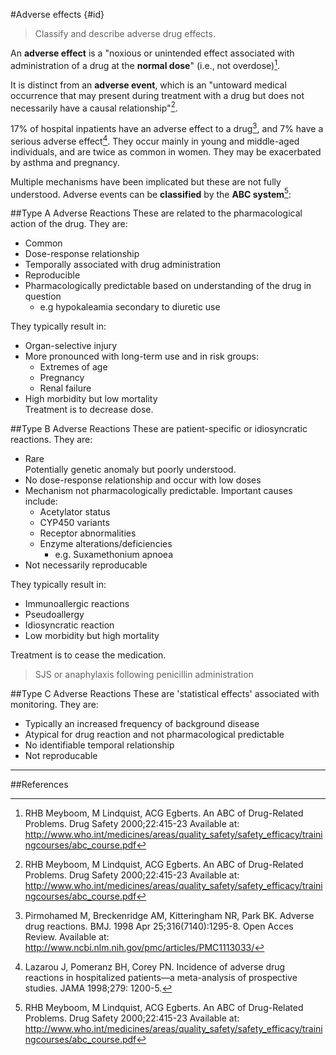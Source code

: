 #Adverse effects {#id}
>Classify and describe adverse drug effects.

An **adverse effect** is a "noxious or unintended effect associated with administration of a drug at the **normal dose**" (i.e., not overdose)[^1].

It is distinct from an **adverse event**, which is an "untoward medical occurrence that may present during treatment with a drug but does not necessarily have a causal relationship"[^1].

17% of hospital inpatients have an adverse effect to a drug[^2], and 7% have a serious adverse effect[^3]. They occur mainly in young and middle-aged individuals, and are twice as common in women. They may be exacerbated by asthma and pregnancy.

Multiple mechanisms have been implicated but these are not fully understood. Adverse events can be **classified** by the **ABC system**[^1]:

##Type A Adverse Reactions
These are related to the pharmacological action of the drug. They are:
* Common
* Dose-response relationship
* Temporally associated with drug administration
* Reproducible
* Pharmacologically predictable based on understanding of the drug in question
    * e.g hypokaleamia secondary to diuretic use

They typically result in:
* Organ-selective injury
* More pronounced with long-term use and in risk groups:
    * Extremes of age
    * Pregnancy
    * Renal failure
* High morbidity but low mortality  
Treatment is to decrease dose.

##Type B Adverse Reactions
These are patient-specific or idiosyncratic reactions. They are:
* Rare  
  Potentially genetic anomaly but poorly understood.
* No dose-response relationship and occur with low doses
* Mechanism not pharmacologically predictable. Important causes include:
    * Acetylator status
    * CYP450 variants
    * Receptor abnormalities
    * Enzyme alterations/deficiencies  
        * e.g. Suxamethonium apnoea
* Not necessarily reproducable

They typically result in:
* Immunoallergic reactions
* Pseudoallergy
* Idiosyncratic reaction
* Low morbidity but high mortality

Treatment is to cease the medication.

> SJS or anaphylaxis following penicillin administration

##Type C Adverse Reactions
These are 'statistical effects' associated with monitoring. They are:
* Typically an increased frequency of background disease
* Atypical for drug reaction and not pharmacological predictable
* No identifiable temporal relationship
* Not reproducable

---
##References
  [^1]: RHB Meyboom, M Lindquist, ACG Egberts. An ABC of Drug-Related Problems. Drug Safety 2000;22:415-23 Available at: http://www.who.int/medicines/areas/quality_safety/safety_efficacy/trainingcourses/abc_course.pdf
  [^2]: Pirmohamed M, Breckenridge AM, Kitteringham NR, Park BK. Adverse drug
reactions. BMJ. 1998 Apr 25;316(7140):1295-8. Open Acces Review. Available at: http://www.ncbi.nlm.nih.gov/pmc/articles/PMC1113033/
[^3]:  Lazarou J, Pomeranz BH, Corey PN. Incidence of adverse drug reactions in hospitalized patients—a meta-analysis of prospective studies. JAMA 1998;279: 1200-5.
